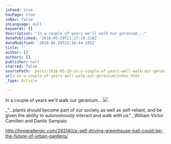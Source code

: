 ```yaml
---
inFeed: true
hasPage: true
inNav: false
inLanguage: null
keywords: []
description: "In a couple of years we'll walk our geranium..."
datePublished: '2016-05-29T21:17:10.218Z'
dateModified: '2016-05-29T21:16:44.105Z'
title: ''
author: []
authors: []
publisher: null
starred: false
sourcePath: _posts/2016-05-29-in-a-couple-of-years-well-walk-our-geranium.md
url: in-a-couple-of-years-well-walk-our-geranium/index.html
_type: Article

---
```

In a couple of years we'll walk our geranium...
![](https://the-grid-user-content.s3-us-west-2.amazonaws.com/41aa72b8-d000-4076-8064-24a7fa2cec45.jpg)

_"...plants should become part of our society as well as self-reliant, and be given the ability to autonomously interact and walk with us." _William Victor Camilleri and Danilo Sampaio

http://hyperallergic.com/293140/a-self-driving-greenhouse-ball-could-be-the-future-of-urban-gardens/